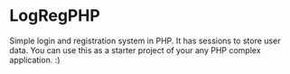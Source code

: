 # LogRegPHP
Simple login and registration system in PHP. It has sessions to store user data. You can use this as a starter project of your any PHP complex application. :)
